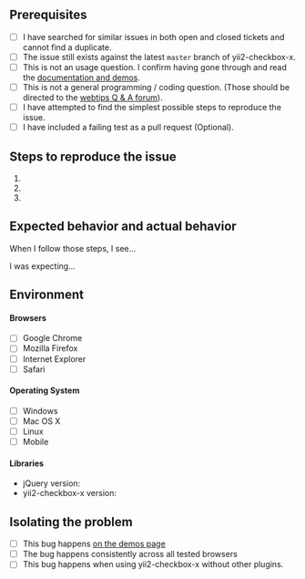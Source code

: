 ## Prerequisites

- [ ] I have searched for similar issues in both open and closed tickets and cannot find a duplicate.
- [ ] The issue still exists against the latest `master` branch of yii2-checkbox-x.
- [ ] This is not an usage question. I confirm having gone through and read the [documentation and demos](http://demos.krajee.com/checkbox-x).
- [ ] This is not a general programming / coding question. (Those should be directed to the [webtips Q & A forum](http://webtips.krajee.com/questions)).
- [ ] I have attempted to find the simplest possible steps to reproduce the issue.
- [ ] I have included a failing test as a pull request (Optional).

## Steps to reproduce the issue

1.
2.
3.

## Expected behavior and actual behavior

When I follow those steps, I see...

I was expecting...

## Environment

#### Browsers

- [ ] Google Chrome
- [ ] Mozilla Firefox
- [ ] Internet Explorer
- [ ] Safari

#### Operating System

- [ ] Windows
- [ ] Mac OS X
- [ ] Linux
- [ ] Mobile

#### Libraries

- jQuery version:
- yii2-checkbox-x version:

## Isolating the problem

- [ ] This bug happens [on the demos page](https://demos.krajee.com/checkbox-x)
- [ ] The bug happens consistently across all tested browsers
- [ ] This bug happens when using yii2-checkbox-x without other plugins.